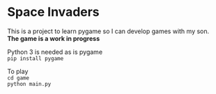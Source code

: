 # Space Invaders

This is a project to learn pygame so I can develop games with my son. <br>
**The game is a work in progress** <br>

Python 3 is needed as is pygame <br>
```pip install pygame``` <br>

To play <br>
```cd game``` <br>
```python main.py```